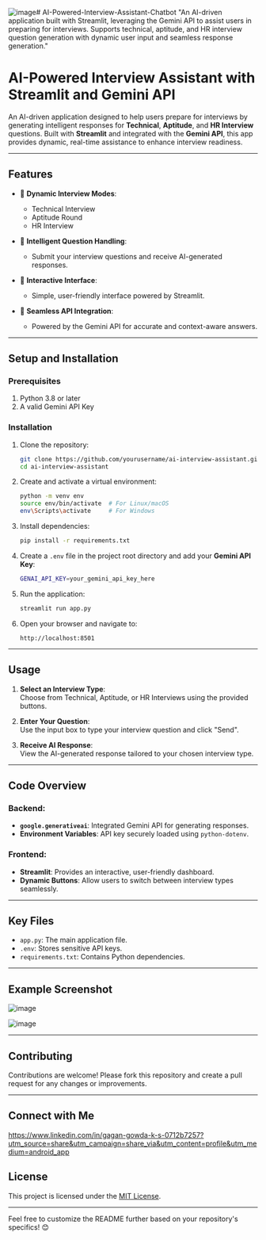 ![image](https://github.com/user-attachments/assets/dbbd857b-27a2-48e0-a0f0-45917bd5dd15)# AI-Powered-Interview-Assistant-Chatbot
"An AI-driven application built with Streamlit, leveraging the Gemini API to assist users in preparing for interviews. Supports technical, aptitude, and HR interview question generation with dynamic user input and seamless response generation."
# AI-Powered Interview Assistant with Streamlit and Gemini API  

An AI-driven application designed to help users prepare for interviews by generating intelligent responses for **Technical**, **Aptitude**, and **HR Interview** questions. Built with **Streamlit** and integrated with the **Gemini API**, this app provides dynamic, real-time assistance to enhance interview readiness.

---

## Features  
- 🎯 **Dynamic Interview Modes**:  
   - Technical Interview  
   - Aptitude Round  
   - HR Interview  

- 💬 **Intelligent Question Handling**:  
   - Submit your interview questions and receive AI-generated responses.  

- 📱 **Interactive Interface**:  
   - Simple, user-friendly interface powered by Streamlit.  

- 🔄 **Seamless API Integration**:  
   - Powered by the Gemini API for accurate and context-aware answers.  

---

## Setup and Installation  

### Prerequisites  
1. Python 3.8 or later  
2. A valid Gemini API Key  

### Installation  

1. Clone the repository:  
   ```bash  
   git clone https://github.com/yourusername/ai-interview-assistant.git  
   cd ai-interview-assistant  
   ```  

2. Create and activate a virtual environment:  
   ```bash  
   python -m venv env  
   source env/bin/activate  # For Linux/macOS  
   env\Scripts\activate     # For Windows  
   ```  

3. Install dependencies:  
   ```bash  
   pip install -r requirements.txt  
   ```  

4. Create a `.env` file in the project root directory and add your **Gemini API Key**:  
   ```bash  
   GENAI_API_KEY=your_gemini_api_key_here  
   ```  

5. Run the application:  
   ```bash  
   streamlit run app.py  
   ```  

6. Open your browser and navigate to:  
   ```
   http://localhost:8501  
   ```  

---

## Usage  

1. **Select an Interview Type**:  
   Choose from Technical, Aptitude, or HR Interviews using the provided buttons.  

2. **Enter Your Question**:  
   Use the input box to type your interview question and click "Send".  

3. **Receive AI Response**:  
   View the AI-generated response tailored to your chosen interview type.  

---

## Code Overview  

### Backend:  
- **`google.generativeai`**: Integrated Gemini API for generating responses.  
- **Environment Variables**: API key securely loaded using `python-dotenv`.  

### Frontend:  
- **Streamlit**: Provides an interactive, user-friendly dashboard.  
- **Dynamic Buttons**: Allow users to switch between interview types seamlessly.  

---

## Key Files  

- `app.py`: The main application file.  
- `.env`: Stores sensitive API keys.  
- `requirements.txt`: Contains Python dependencies.  

---

## Example Screenshot  
![image](https://github.com/user-attachments/assets/d9893331-aa8f-4928-8023-de6b8245f99c)

![image](https://github.com/user-attachments/assets/ce2368ff-cf66-4986-9ec8-d77b5745e3e0)


---

## Contributing  
Contributions are welcome! Please fork this repository and create a pull request for any changes or improvements.  

---
## Connect with Me 
https://www.linkedin.com/in/gagan-gowda-k-s-0712b7257?utm_source=share&utm_campaign=share_via&utm_content=profile&utm_medium=android_app


## License  
This project is licensed under the [MIT License](LICENSE).  

---  

Feel free to customize the README further based on your repository's specifics! 😊  
